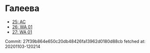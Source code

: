 # Галеева
- [25: AC](25.md)
- [26: WA 01](26.md)
- [27: WA 01](27.md)

Commit: 27f39b864e650c20db48426fa13962d0180d88cb
 fetched at: 20201103-120214
